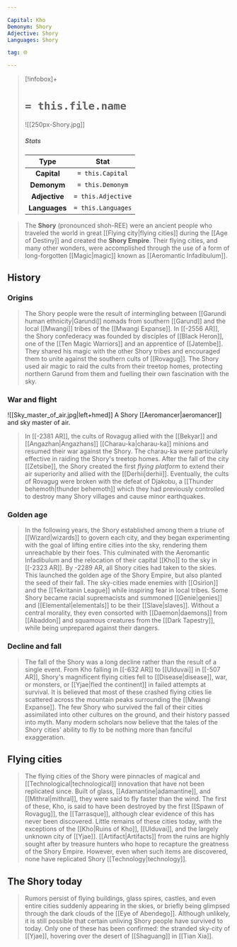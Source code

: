 ```yaml
---

Capital: Kho
Demonym: Shory
Adjective: Shory
Languages: Shory

tag: 🌐

---
```


> [!infobox]+
> #  `= this.file.name`
> ![[250px-Shory.jpg]]
> ##### Stats
> Type | Stat |
> :---:|:---:|
> **Capital** | `= this.Capital` |
> **Demonym** | `= this.Demonym` |
> **Adjective** | `= this.Adjective` |
> **Languages** | `= this.Languages` |

> The **Shory** (pronounced shoh-REE) were an ancient people who traveled the world in great [[Flying city|flying cities]] during the [[Age of Destiny]] and created the **Shory Empire**. Their flying cities, and many other wonders, were accomplished through the use of a form of long-forgotten [[Magic|magic]] known as [[Aeromantic Infadibulum]].



## History



### Origins

> The Shory people were the result of intermingling between [[Garundi human ethnicity|Garundi]] nomads from southern [[Garund]] and the local [[Mwangi]] tribes of the [[Mwangi Expanse]]. In [[-2556 AR]], the Shory confederacy was founded by disciples of [[Black Heron]], one of the [[Ten Magic Warriors]] and an apprentice of [[Jatembe]]. They shared his magic with the other Shory tribes and encouraged them to unite against the southern cults of [[Rovagug]]. The Shory used air magic to raid the cults from their treetop homes, protecting northern Garund from them and fuelling their own fascination with the sky.


### War and flight

![[Sky_master_of_air.jpg|left+hmed]] 
 A Shory [[Aeromancer|aeromancer]] and sky master of air.
 
 > In [[-2381 AR]], the cults of Rovagug allied with the [[Bekyar]] and [[Angazhan|Angazhans]] [[Charau-ka|charau-ka]] minions and resumed their war against the Shory. The charau-ka were particularly effective in raiding the Shory's treetop homes. After the fall of the city [[Zetsibe]], the Shory created the first *flying platform* to extend their air superiority and allied with the [[Derhii|derhii]]. Eventually, the cults of Rovagug were broken with the defeat of Djakobu, a [[Thunder behemoth|thunder behemoth]] which they had previously controlled to destroy many Shory villages and cause minor earthquakes.


### Golden age

> In the following years, the Shory established among them a triune of [[Wizard|wizards]] to govern each city, and they began experimenting with the goal of lifting entire cities into the sky, rendering them unreachable by their foes. This culminated with the Aeromantic Infadibulum and the relocation of their capital [[Kho]] to the sky in [[-2323 AR]]. By -2289 AR, all Shory cities had taken to the skies.
> This launched the golden age of the Shory Empire, but also planted the seed of their fall. The sky-cities made enemies with [[Osirion]] and the [[Tekritanin League]] while inspiring fear in local tribes. Some Shory became racial supremacists and summoned [[Genie|genies]] and [[Elemental|elementals]] to be their [[Slave|slaves]]. Without a central morality, they even consorted with [[Daemon|daemons]] from [[Abaddon]] and squamous creatures from the [[Dark Tapestry]], while being unprepared against their dangers.


### Decline and fall

> The fall of the Shory was a long decline rather than the result of a single event. From Kho falling in [[-632 AR]] to [[Ulduvai]] in [[-507 AR]], Shory's magnificent flying cities fell to [[Disease|disease]], war, or monsters, or [[Yjae|fled the continent]] in failed attempts at survival. It is believed that most of these crashed flying cities lie scattered across the mountain peaks surrounding the [[Mwangi Expanse]].
> The few Shory who survived the fall of their cities assimilated into other cultures on the ground, and their history passed into myth. Many modern scholars now believe that the tales of the Shory cities' ability to fly to be nothing more than fanciful exaggeration.


## Flying cities

> The flying cities of the Shory were pinnacles of magical and [[Technological|technological]] innovation that have not been replicated since. Built of glass, [[Adamantine|adamantine]], and [[Mithral|mithral]], they were said to fly faster than the wind. The first of these, Kho, is said to have been destroyed by the first [[Spawn of Rovagug]], the [[Tarrasque]], although clear evidence of this has never been discovered. Little remains of these cities today, with the exceptions of the [[Kho|Ruins of Kho]], [[Ulduvai]], and the largely unknown city of [[Yjae]]. [[Artifact|Artifacts]] from the ruins are highly sought after by treasure hunters who hope to recapture the greatness of the Shory Empire. However, even when such items are discovered, none have replicated Shory [[Technology|technology]].


## The Shory today

> Rumors persist of flying buildings, glass spires, castles, and even entire cities suddenly appearing in the skies, or briefly being glimpsed through the dark clouds of the [[Eye of Abendego]]. Although unlikely, it is still possible that certain unliving Shory people have survived to today. Only one of these has been confirmed: the stranded sky-city of [[Yjae]], hovering over the desert of [[Shaguang]] in [[Tian Xia]].

